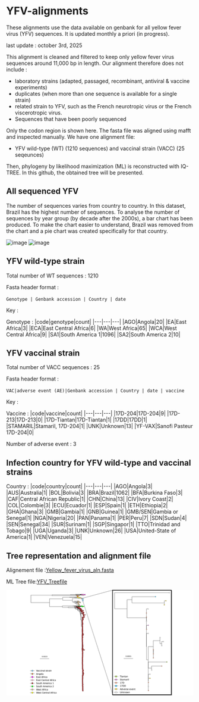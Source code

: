 # YFV-alignments
These alignments use the data available on genbank for all yellow fever virus (YFV) sequences. It is updated monthly a priori (in progress).

last update : october 3rd, 2025 

This alignment is cleaned and filtered to keep only yellow fever virus sequences around 11,000 bp in length. Our alignment therefore does not include :
* laboratory strains (adapted, passaged, recombinant, antiviral & vaccine experiments)
* duplicates (when more than one sequence is available for a single strain)
* related strain to YFV, such as the French neurotropic virus or the French viscerotropic virus.
* Sequences that have been poorly sequenced

Only the codon region is shown here. The fasta file was aligned using mafft and inspected manually. We have one alignment file:
* YFV wild-type (WT) (1210 sequences) and vaccinal strain (VACC) (25 seqeunces)

Then, phylogeny by likelihood maximization (ML) is reconstructed with IQ-TREE. In this github, the obtained tree will be presented. 

## All sequenced YFV 
The number of sequences varies from country to country. In this dataset, Brazil has the highest number of sequences. To analyse the number of sequences by year group (by decade after the 2000s), a bar chart has been produced. To make the chart easier to understand, Brazil was removed from the chart and a pie chart was created specifically for that country.

![image]()
![image]()

## YFV wild-type strain
 Total number of WT sequences : 1210

Fasta header format : 

`Genotype | Genbank accession | Country | date`

Key :

Genotype :
|code|genotype|count|
|---|---|---|
|AGO|Angola|20|
|EA|East Africa|3|
|ECA|East Central Africa|6|
|WA|West Africa|65|
|WCA|West Central Africa|9|
|SA1|South America 1|1096|
|SA2|South America 2|10|

## YFV vaccinal strain
Total number of VACC sequences : 25

Fasta header format : 

`VAC|adverse event (AE)|Genbank accession | Country | date | vaccine `

Key :

Vaccine :
|code|vaccine|count|
|---|---|---|
|17D-204|17D-204|9|
|17D-213|17D-213|0|
|17D-Tiantan|17D-Tiantan|1|
|17DD|17DD|1|
|STAMARIL|Stamaril, 17D-204|1|
|UNK|Unknown|13|
|YF-VAX|Sanofi Pasteur 17D-204|0|

Number of adverse event : 3

## Infection country for YFV wild-type and vaccinal strains
Country :
|code|country|count|
|---|---|---|
|AGO|Angola|3|
|AUS|Australia|1|
|BOL|Bolivia|3|
|BRA|Brazil|1062|
|BFA|Burkina Faso|3|
|CAF|Central African Republic|1|
|CHN|China|13|
|CIV|Ivory Coast|2|
|COL|Colombie|3|
|ECU|Ecuador|1|
|ESP|Spain|1|
|ETH|Ethiopia|2|
|GHA|Ghana|3|
|GMB|Gambia|1|
|GNB|Guinea|1|
|GMB/SEN|Gambia or Senegal|1|
|NGA|Nigeria|20|
|PAN|Panama|1|
|PER|Peru|7|
|SDN|Sudan|4|
|SEN|Senegal|34|
|SUR|Surinam|1|
|SGP|Singapor|1|
|TTO|Trinidad and Tobago|9|
|UGA|Uganda|3|
|UNK|Unknown|26|
|USA|United-State of America|1|
|VEN|Venezuela|15|

## Tree representation and alignment file
Alignement file :[Yellow_fever_virus_aln.fasta](https://github.com/Snseli/YFV-alignments/blob/main/Yellow%20fever%20alignements/aln_cds_YFV_03102025.fasta)

ML Tree file:[YFV_Treefile]()

![image](https://github.com/Snseli/YFV-alignments/blob/main/PNG/TREE_and_SUBTREE_MAJoct-2025_YFV.PNG)

